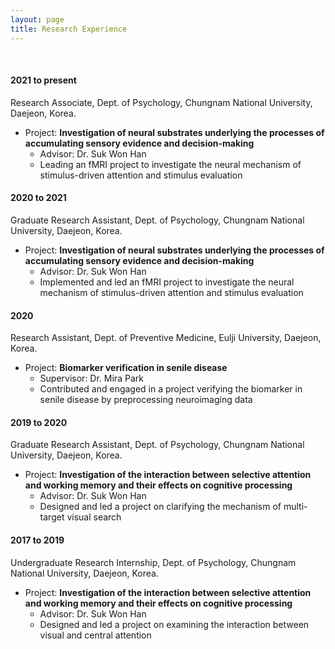 ```yaml
---
layout: page
title: Research Experience
---
```


<br/>


#### 2021 to present
Research Associate, Dept. of Psychology, Chungnam National University, Daejeon, Korea.
* Project: **Investigation of neural substrates underlying the processes of accumulating sensory evidence and decision-making**
  * Advisor: Dr. Suk Won Han
  * Leading an fMRI project to investigate the neural mechanism of stimulus-driven attention and stimulus evaluation

#### 2020 to 2021
Graduate Research Assistant, Dept. of Psychology, Chungnam National University, Daejeon, Korea.
* Project: **Investigation of neural substrates underlying the processes of accumulating sensory evidence and decision-making**
  * Advisor: Dr. Suk Won Han
  * Implemented and led an fMRI project to investigate the neural mechanism of stimulus-driven attention and stimulus evaluation

#### 2020
Research Assistant, Dept. of Preventive Medicine, Eulji University, Daejeon, Korea.
* Project: **Biomarker verification in senile disease**
  * Supervisor: Dr. Mira Park
  * Contributed and engaged in a project verifying the biomarker in senile disease by preprocessing neuroimaging data

#### 2019 to 2020
Graduate Research Assistant, Dept. of Psychology, Chungnam National University, Daejeon, Korea.
* Project: **Investigation of the interaction between selective attention and working memory and their effects on cognitive processing**
  * Advisor: Dr. Suk Won Han
  * Designed and led a project on clarifying the mechanism of multi-target visual search

#### 2017 to 2019
Undergraduate Research Internship, Dept. of Psychology, Chungnam National University, Daejeon, Korea.
* Project: **Investigation of the interaction between selective attention and working memory and their effects on cognitive processing**
  * Advisor: Dr. Suk Won Han
  * Designed and led a project on examining the interaction between visual and central attention

<br/>

